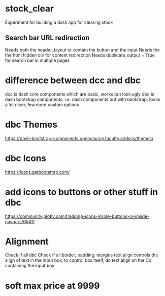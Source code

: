 # stock_clear
Experiment for building a dash app for clearing stock

## Search bar URL redirection 

Needs both the header_layout to contain the button and the input
Needs the the html hidden div for content redirection 
Needs duplicate_output = True for search bar in multiple pages 


# difference between dcc and dbc

dcc is dash core components which are basic, works but look ugly
dbc is dash bootstrap components, i.e. dash components but with bootstrap, looks a lot nicer, few more custom options

# dbc Themes
https://dash-bootstrap-components.opensource.faculty.ai/docs/themes/

# dbc Icons
https://icons.getbootstrap.com/

# add icons to buttons or other stuff in dbc
https://community.plotly.com/t/adding-icons-inside-buttons-or-inside-navbars/65411

# Alignment
Check if all dbc
Check if all border, padding, margins
text align controls the align of text in the input box, to control box itself, do text align on the Col containing the input box

# soft max price at 9999



